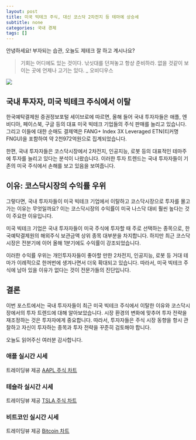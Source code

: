 ```yaml
---
layout: post
title: 미국 빅테크 주식, 대신 코스닥 2차전지 등 테마에 상승세
subtitle: none
categories: 국내 경제
tags: []
---
```


안녕하세요! 부자되는 습관, 오늘도 제테크 잘 하고 계시나요?

> 기회는 어디에도 있는 것이다. 낚싯대를 던져놓고 항상 준비하라. 없을 것같이 보이는 곳에 언제나 고기는 있다. _ 오비디우스






![](https://source.unsplash.com/800x450/?luxury)

##  국내 투자자, 미국 빅테크 주식에서 이탈

한국예탁결제원 증권정보포털 세이브로에 따르면, 올해 들어 국내 투자자들은 애플, 엔비디아, 페이스북, 구글 등의 대표 미국 빅테크 기업들의 주식 판매를 늘리고 있습니다. 그리고 이들에 대한 순매도 결제액은 FANG+ Index 3X Leveraged ETN(티커명 FNGU)을 포함하여 약 2천972억원으로 집계되었습니다.

한편, 국내 투자자들은 코스닥시장에서 2차전지, 인공지능, 로봇 등의 대표적인 테마주에 투자를 늘리고 있다는 분석이 나왔습니다. 이러한 투자 트렌드는 국내 투자자들이 기존의 미국 주식에서 손해를 보고 있음을 보여줍니다.

## 이유: 코스닥시장의 수익률 우위

그렇다면, 국내 투자자들이 미국 빅테크 기업에서 이탈하고 코스닥시장으로 투자를 몰고 가는 이유는 무엇일까요? 이는 코스닥시장의 수익률이 미국 나스닥 대비 훨씬 높다는 것이 주요한 이유입니다.

미국 빅테크 기업은 국내 투자자들이 미국 주식에 투자할 때 주로 선택하는 종목으로, 한국예탁결제원의 해외주식 보관금액 상위 종목 대부분을 차지합니다. 하지만 최근 코스닥시장은 전분기에 이어 올해 1분기에도 수익률이 강조되었습니다.

이러한 수익률 우위는 개인투자자들이 좋아할 만한 2차전지, 인공지능, 로봇 등 거대 테마가 이례적으로 한꺼번에 생겨나면서 더욱 확대되고 있습니다. 따라서, 미국 빅테크 주식에 남아 있을 이유가 없다는 것이 전문가들의 진단입니다.

## 결론

이번 포스트에서는 국내 투자자들이 최근 미국 빅테크 주식에서 이탈한 이유와 코스닥시장에서의 투자 트렌드에 대해 알아보았습니다. 시장 환경의 변화에 맞추어 투자 전략을 재조정하는 것은 투자자에게 중요합니다. 따라서, 투자자들은 주식 시장 동향을 항시 관찰하고 자신이 투자하는 종목과 투자 전략을 꾸준히 검토해야 합니다.

오늘도 읽어주신 여러분 감사합니다.

### 애플 실시간 시세


<!-- TradingView Widget BEGIN -->
<div class="tradingview-widget-container">
  <div id="tradingview_6a264"></div>
  <div class="tradingview-widget-copyright">트레이딩뷰 제공 <a href="https://kr.tradingview.com/symbols/NASDAQ-AAPL/" rel="noopener" target="_blank"><span class="blue-text">AAPL 주식 차트</span></a></div>
  <script type="text/javascript" src="https://s3.tradingview.com/tv.js"></script>
  <script type="text/javascript">
  new TradingView.widget(
  {
  "autosize": true,
  "symbol": "NASDAQ:AAPL",
  "interval": "D",
  "timezone": "Asia/Seoul",
  "theme": "light",
  "style": "1",
  "locale": "kr",
  "toolbar_bg": "#f1f3f6",
  "enable_publishing": false,
  "hide_top_toolbar": true,
  "hide_legend": true,
  "save_image": false,
  "container_id": "tradingview_6a264"
}
  );
  </script>
</div>
<!-- TradingView Widget END -->


### 테슬라 실시간 시세


<!-- TradingView Widget BEGIN -->
<div class="tradingview-widget-container">
  <div id="tradingview_39d77"></div>
  <div class="tradingview-widget-copyright">트레이딩뷰 제공 <a href="https://kr.tradingview.com/symbols/NASDAQ-TSLA/" rel="noopener" target="_blank"><span class="blue-text">TSLA 주식 차트</span></a></div>
  <script type="text/javascript" src="https://s3.tradingview.com/tv.js"></script>
  <script type="text/javascript">
  new TradingView.widget(
  {
  "autosize": true,
  "symbol": "NASDAQ:TSLA",
  "interval": "D",
  "timezone": "Asia/Seoul",
  "theme": "light",
  "style": "1",
  "locale": "kr",
  "toolbar_bg": "#f1f3f6",
  "enable_publishing": false,
  "hide_top_toolbar": true,
  "hide_legend": true,
  "save_image": false,
  "container_id": "tradingview_39d77"
}
  );
  </script>
</div>
<!-- TradingView Widget END -->


### 비트코인 실시간 시세


<!-- TradingView Widget BEGIN -->
<div class="tradingview-widget-container">
  <div id="tradingview_3f91e"></div>
  <div class="tradingview-widget-copyright">트레이딩뷰 제공 <a href="https://kr.tradingview.com/symbols/BTCUSD/?exchange=BITSTAMP" rel="noopener" target="_blank"><span class="blue-text">Bitcoin 차트</span></a></div>
  <script type="text/javascript" src="https://s3.tradingview.com/tv.js"></script>
  <script type="text/javascript">
  new TradingView.widget(
  {
  "autosize": true,
  "symbol": "BITSTAMP:BTCUSD",
  "interval": "D",
  "timezone": "Asia/Seoul",
  "theme": "light",
  "style": "1",
  "locale": "kr",
  "toolbar_bg": "#f1f3f6",
  "enable_publishing": false,
  "hide_top_toolbar": true,
  "hide_legend": true,
  "save_image": false,
  "container_id": "tradingview_3f91e"
}
  );
  </script>
</div>
<!-- TradingView Widget END -->

